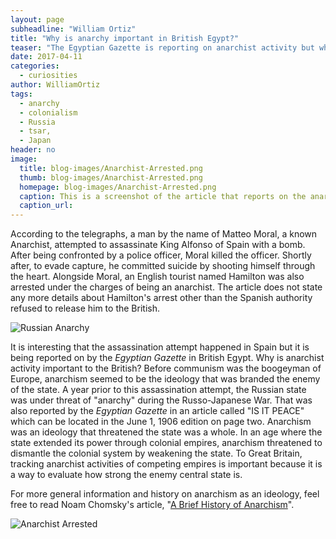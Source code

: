 ```yaml
---
layout: page
subheadline: "William Ortiz"
title: "Why is anarchy important in British Egypt?"
teaser: "The Egyptian Gazette is reporting on anarchist activity but why is that important to British Egypt?"
date: 2017-04-11
categories:
  - curiosities
author: WilliamOrtiz
tags:
  - anarchy
  - colonialism
  - Russia
  - tsar,
  - Japan
header: no
image:
  title: blog-images/Anarchist-Arrested.png
  thumb: blog-images/Anarchist-Arrested.png
  homepage: blog-images/Anarchist-Arrested.png
  caption: This is a screenshot of the article that reports on the anarchist assassination attempt on King Alfonso.
  caption_url:
---
```

According to the telegraphs, a man by the name of Matteo Moral, a known Anarchist, attempted to assassinate King Alfonso of Spain with a bomb. After being confronted by a police officer, Moral killed the officer. Shortly after, to evade capture, he committed suicide by shooting himself through the heart. Alongside Moral, an English tourist named Hamilton was also arrested under the charges of being an anarchist. The article does not state any more details about Hamilton's arrest other than the Spanish authority refused to release him to the British. 

![Russian Anarchy](https://github.com/dig-eg-gaz/dig-eg-gaz.github.io/blob/master/images/blog-images/Russian-Anarchy.png?raw=true)

It is interesting that the assassination attempt happened in Spain but it is being reported on by the *Egyptian Gazette* in British Egypt. Why is anarchist activity important to the British? Before communism was the boogeyman of Europe, anarchism seemed to be the ideology that was branded the enemy of the state. A year prior to this assassination attempt, the Russian state was under threat of "anarchy" during the Russo-Japanese War. That was also reported by the *Egyptian Gazette* in an article called "IS IT PEACE" which can be located in the June 1, 1906 edition on page two. Anarchism was an ideology that threatened the state was a whole. In an age where the state extended its power through colonial empires, anarchism threatened to dismantle the colonial system by weakening the state. To Great Britain, tracking anarchist activities of competing empires is important because it is a way to evaluate how strong the enemy central state is.   

For more general information and history on anarchism as an ideology, feel free to read Noam Chomsky's article, "[A Brief History of Anarchism](http://inthesetimes.com/article/16081/a_history_of_anarchism/)".


![Anarchist Arrested](Anarchist-Arrested.png)
